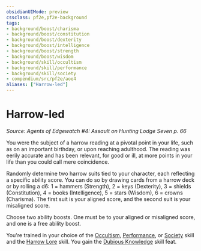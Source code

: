 ```yaml
---
obsidianUIMode: preview
cssclass: pf2e,pf2e-background
tags:
- background/boost/charisma
- background/boost/constitution
- background/boost/dexterity
- background/boost/intelligence
- background/boost/strength
- background/boost/wisdom
- background/skill/occultism
- background/skill/performance
- background/skill/society
- compendium/src/pf2e/aoe4
aliases: ["Harrow-led"]
---
```

# Harrow-led
*Source: Agents of Edgewatch #4: Assault on Hunting Lodge Seven p. 66*  

You were the subject of a harrow reading at a pivotal point in your life, such as on an important birthday, or upon reaching adulthood. The reading was eerily accurate and has been relevant, for good or ill, at more points in your life than you could call mere coincidence.

Randomly determine two harrow suits tied to your character, each reflecting a specific ability score. You can do so by drawing cards from a harrow deck or by rolling a d6: 1 = hammers (Strength), 2 = keys (Dexterity), 3 = shields (Constitution), 4 = books (Intelligence), 5 = stars (Wisdom), 6 = crowns (Charisma). The first suit is your aligned score, and the second suit is your misaligned score.

Choose two ability boosts. One must be to your aligned or misaligned score, and one is a free ability boost.

You're trained in your choice of the [Occultism](skills.md#Occultism), [Performance](skills.md#Performance), or [Society](skills.md#Society) skill and the [Harrow Lore](skills.md#Lore) skill. You gain the [Dubious Knowledge](dubious-knowledge.md) skill feat.